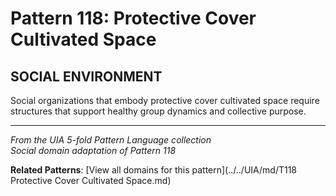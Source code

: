 # Pattern 118: Protective Cover Cultivated Space

## SOCIAL ENVIRONMENT

Social organizations that embody protective cover cultivated space require structures that support healthy group dynamics and collective purpose.

---

*From the UIA 5-fold Pattern Language collection*  
*Social domain adaptation of Pattern 118*

**Related Patterns**: [View all domains for this pattern](../../UIA/md/T118 Protective Cover Cultivated Space.md)